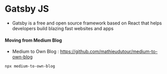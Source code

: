 # Gatsby JS 
- Gatsby is a free and open source framework based on React that helps developers build blazing fast websites and apps




#### Moving from Medium Blog 

- Medium to Own Blog : https://github.com/mathieudutour/medium-to-own-blog

```bash
npx medium-to-own-blog
```
